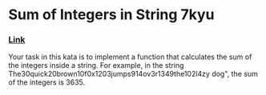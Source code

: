 # Sum of Integers in String 7kyu

### [Link](https://www.codewars.com/kata/598f76a44f613e0e0b000026)

Your task in this kata is to implement a function that calculates the sum of the integers inside a string. For example, in the string The30quick20brown10f0x1203jumps914ov3r1349the102l4zy dog", the sum of the integers is 3635.